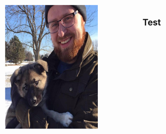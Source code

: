 <img align="left" width="300" height="400" src= "/assets/img/Eowyn.jpg">
<h1 style="text-align: right;">Test</h1>
<ul style = "text-align: right;>

<li>Expected Graduation: May 2023</li>

<li>Specialization: Numerical Analysis</li>

<li>Seeking role in data science or data analytics setting</li>

<li><b>Skills: </b> Python, R, Machine Learning</li>

</ul>    
